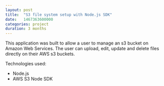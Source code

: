 ```yaml
---
layout: post
title:  "S3 file system setup with Node.js SDK"
date:   1467363600000
categories: project
duration: 3 months
---
```


This application was built to allow a user to manage an s3 bucket on Amazon Web Services. The user can upload, edit, update and delete files directly on their AWS s3 buckets.

Technologies used:

- Node.js
- AWS S3 Node SDK
